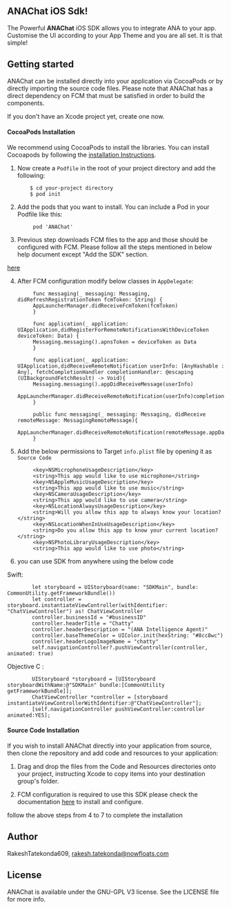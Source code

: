 ## ANAChat iOS Sdk!

The Powerful **ANAChat**  iOS SDK allows you to integrate ANA to your app. Customise the UI according to your App Theme and you are all set. It is that simple!


## Getting started

ANAChat can be installed directly into your application via CocoaPods or by directly importing the source code files. Please note that ANAChat has a direct dependency on FCM that must be satisfied in order to build the components.

If you don't have an Xcode project yet, create one now.

#### CocoaPods Installation

We recommend using CocoaPods to install the libraries. You can install Cocoapods by following the [installation Instructions](https://guides.cocoapods.org/using/getting-started.html#getting-started).

1.  Now create a `Podfile` in the root of your project directory and add the following:

            $ cd your-project directory
            $ pod init

2. Add the pods that you want to install. You can include a Pod in your Podfile like this:

            pod 'ANAChat'

3. Previous step downloads FCM files to the app and those should be configured with FCM. Please follow all the steps mentioned in below help document  except "Add the SDK" section.

[here](https://firebase.google.com/docs/cloud-messaging/ios/client)

4. After FCM configuration modify below classes in `AppDelegate`:

            func messaging(_ messaging: Messaging, didRefreshRegistrationToken fcmToken: String) {
            AppLauncherManager.didReceiveFcmToken(fcmToken)
            }

            func application(_ application: UIApplication,didRegisterForRemoteNotificationsWithDeviceToken deviceToken: Data) {
            Messaging.messaging().apnsToken = deviceToken as Data
            }

            func application(_ application: UIApplication,didReceiveRemoteNotification userInfo: [AnyHashable : Any], fetchCompletionHandler completionHandler: @escaping (UIBackgroundFetchResult) -> Void){
            Messaging.messaging().appDidReceiveMessage(userInfo)
            AppLauncherManager.didReceiveRemoteNotification(userInfo)completionHandler(.newData)
            }

            public func messaging(_ messaging: Messaging, didReceive remoteMessage: MessagingRemoteMessage){
            AppLauncherManager.didReceiveRemoteNotification(remoteMessage.appData)
            }


5. Add the below permissions to Target `info.plist` file by opening it as `Source Code`


            <key>NSMicrophoneUsageDescription</key>
            <string>This app would like to use microphone</string>
            <key>NSAppleMusicUsageDescription</key>
            <string>This app would like to use music</string>
            <key>NSCameraUsageDescription</key>
            <string>This app would like to use camera</string>
            <key>NSLocationAlwaysUsageDescription</key>
            <string>Will you allow this app to always know your location?</string>
            <key>NSLocationWhenInUseUsageDescription</key>
            <string>Do you allow this app to know your current location?</string>
            <key>NSPhotoLibraryUsageDescription</key>
            <string>This app would like to use photo</string>


6.  you can use SDK from anywhere using the below code

Swift:

            let storyboard = UIStoryboard(name: "SDKMain", bundle: CommonUtility.getFrameworkBundle())
            let controller = storyboard.instantiateViewController(withIdentifier: "ChatViewController") as! ChatViewController
            controller.businessId = "#businessID"
            controller.headerTitle = "Chatty"
            controller.headerDescription = "(ANA Intelligence Agent)"
            controller.baseThemeColor = UIColor.init(hexString: "#8cc8wc")
            controller.headerLogoImageName = "chatty"
            self.navigationController?.pushViewController(controller, animated: true)
            
Objective C :

            UIStoryboard *storyboard = [UIStoryboard storyboardWithName:@"SDKMain" bundle:[CommonUtility getFrameworkBundle]];
            ChatViewController *controller = [storyboard instantiateViewControllerWithIdentifier:@"ChatViewController"];
            [self.navigationController pushViewController:controller animated:YES];
        


#### Source Code Installation


If you wish to install ANAChat directly into your application from source, then clone the repository and add code and resources to your application:

1. Drag and drop the files from the Code and Resources directories onto your project, instructing Xcode to copy items into your destination group's folder.

2. FCM configuration is required to use this SDK please check the documentation [here](https://firebase.google.com/docs/cloud-messaging/ios/client) to install and configure.

follow the above steps from 4 to 7  to complete the installation


## Author

RakeshTatekonda609, rakesh.tatekonda@nowfloats.com

## License

ANAChat is available under the GNU-GPL V3 license. See the LICENSE file for more info.

